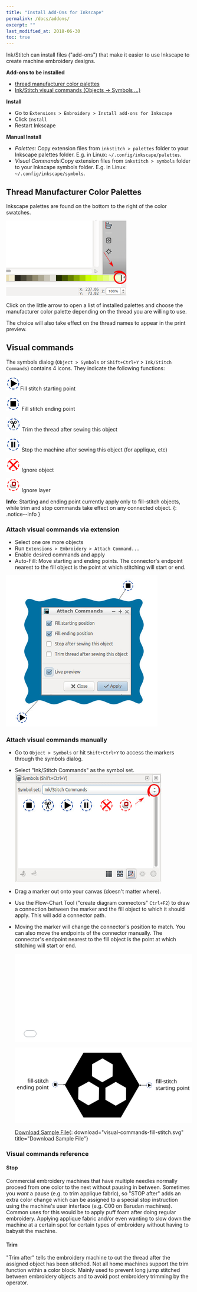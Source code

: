 ```yaml
---
title: "Install Add-Ons for Inkscape"
permalink: /docs/addons/
excerpt: ""
last_modified_at: 2018-06-30
toc: true
---
```

Ink/Stitch can install files ("add-ons") that make it easier to use Inkscape to create machine embroidery designs.

**Add-ons to be installed**
* [thread manufacturer color palettes](/docs/addons/#thread-manufacturer-color-palettes)
* [Ink/Stitch visual commands (Objects -> Symbols ...)](/docs/addons/#visual-commands)

**Install**
* Go to `Extensions > Embroidery > Install add-ons for Inkscape`
* Click `Install`
* Restart Inkscape

**Manual Install**
* *Palettes*: Copy extension files from `inkstitch > palettes` folder to your Inkscape palettes folder. E.g. in Linux: `~/.config/inkscape/palettes`.
* *Visual Commands*:Copy extension files from `inkstitch > symbols` folder to your Inkscape symbols folder. E.g. in Linux: `~/.config/inkscape/symbols`.

## Thread Manufacturer Color Palettes

Inkscape palettes are found on the bottom to the right of the color swatches.

![Inkscape Color Palettes](/assets/images/docs/palettes-location.png)

Click on the little arrow to open a list of installed palettes and choose the manufacturer color palette depending on the thread you are willing to use.

The choice will also take effect on the thread names to appear in the print preview.

## Visual commands

The symbols dialog (`Object > Symbols` or `Shift+Ctrl+Y` > `Ink/Stitch Commands`) contains 4 icons. They indicate the following functions:

![starting point symbol](/assets/images/docs/visual-commands-start.jpg)Fill stitch starting point

![ending point symbol](/assets/images/docs/visual-commands-end.jpg) Fill stitch ending point

![trim symbol](/assets/images/docs/visual-commands-trim.jpg) Trim the thread after sewing this object

![stop symbol](/assets/images/docs/visual-commands-stop.jpg) Stop the machine after sewing this object (for applique, etc)

![ignore symbol](/assets/images/docs/visual-commands-ignore.jpg) Ignore object

![ignore layer symbol](/assets/images/docs/visual-commands-ignore-layer.jpg) Ignore layer

**Info:**
Starting and ending point currently apply only to fill-stitch objects, while trim and stop commands take effect on any connected object.
{: .notice--info }

### Attach visual commands via extension

* Select one ore more objects
* Run `Extensions > Embroidery > Attach Command...`
* Enable desired commands and apply
* Auto-Fill: Move starting and ending points. The connector's endpoint nearest to the fill object is the point at which stitching will start or end.

![Visiual Commands - Attach](/assets/images/docs/en/visual-commands-attach.jpg)


### Attach visual commands manually
* Go to `Object > Symbols` or hit `Shift+Ctrl+Y` to access the markers through the symbols dialog.
* Select "Ink/Stitch Commands" as the symbol set.
![Symbol Set](/assets/images/docs/en/visual-commands-symbol-set.jpg)
* Drag a marker out onto your canvas (doesn't matter where).
* Use the Flow-Chart Tool ("create diagram connectors" `Ctrl+F2`) to draw a connection between the marker and the fill object to which it should apply. This will add a connector path.
* Moving the marker will change the connector's position to match. You can also move the endpoints of the connector manually. The connector's endpoint nearest to the fill object is the point at which stitching will start or end.
  <div style="position: relative; padding-bottom: 50%; height: 0;">
    <iframe src="/assets/video/docs/visual-commands.m4v" frameborder="0" allowfullscreen style="position: absolute; top: 0; left: 0; width: 100%; height: 100%;"></iframe>
  </div>
  
  [![Visual Fill Commands](/assets/images/docs/visual-commands-fill-stitch.svg)](/assets/images/docs/visual-commands-fill-stitch.svg)

  [Download Sample File](/assets/images/docs/visual-commands-fill-stitch.svg){: download="visual-commands-fill-stitch.svg" title="Download Sample File"}

### Visual commands reference
#### Stop
Commercial embroidery machines that have multiple needles normally proceed from one color to the next without pausing in between. Sometimes you *want* a pause (e.g. to trim applique fabric), so "STOP after" adds an extra color change which can be assigned to a special stop instruction using the machine's user interface (e.g. C00 on Barudan machines). Common uses for this would be to apply puff foam after doing regular embroidery.  Applying applique fabric and/or even wanting to slow down the machine at a certain spot for certain types of embroidery without having to babysit the machine.

#### Trim
"Trim after" tells the embroidery machine to cut the thread after the assigned object has been stitched.  Not all home machines support the trim function within a color block.  Mainly used to prevent long jump stitched between embroidery objects and to avoid post embroidery trimming by the operator.

